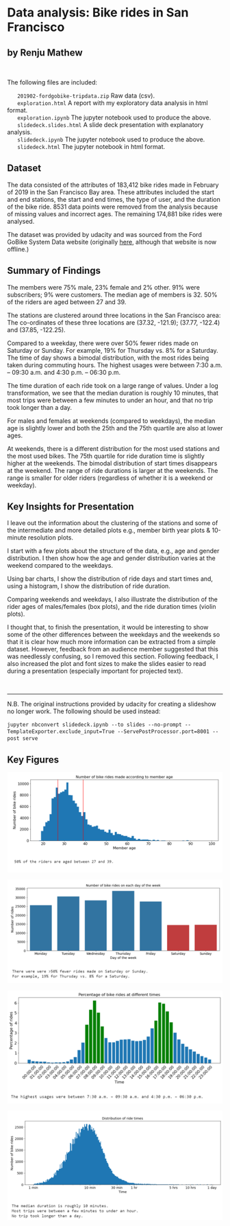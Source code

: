# Data analysis: Bike rides in San Francisco 
## by Renju Mathew  
&nbsp; 

The following files are included:
  
&nbsp;&nbsp;&nbsp;&nbsp;&nbsp;&nbsp;`201902-fordgobike-tripdata.zip` Raw data (csv).  
&nbsp;&nbsp;&nbsp;&nbsp;&nbsp;&nbsp;`exploration.html` A report with my exploratory data analysis in html format.   
&nbsp;&nbsp;&nbsp;&nbsp;&nbsp;&nbsp;`exploration.ipynb` The jupyter notebook used to produce the above.  
&nbsp;&nbsp;&nbsp;&nbsp;&nbsp;&nbsp;`slidedeck.slides.html` A slide deck presentation with explanatory analysis.  
&nbsp;&nbsp;&nbsp;&nbsp;&nbsp;&nbsp;`slidedeck.ipynb` The jupyter notebook used to produce the above.  
&nbsp;&nbsp;&nbsp;&nbsp;&nbsp;&nbsp;`slidedeck.html` The jupyter notebook in html format.  


  
## Dataset

The data consisted of the attributes of 183,412 bike rides made in February of 2019 in the San Francisco Bay area. These attributes included the start and end stations, the start and end times, the type of user, and the duration of the bike ride. 8531 data points were removed from the analysis because of missing values and incorrect ages. The remaining 174,881 bike rides were analysed.

The dataset was provided by udacity and was sourced from the Ford GoBike System Data website (originally [here](https://www.bikeshare.com/data/), although that website is now offline.)


## Summary of Findings

The members were 75% male, 23% female and 2% other. 91% were subscribers; 9% were customers. The median age of members is 32. 50% of the riders are aged between 27 and 39.

The stations are clustered around three locations in the San Francisco area: The co-ordinates of these three locations are (37.32, -121.9); (37.77, -122.4) and (37.85, -122.25).

Compared to a weekday, there were over 50% fewer rides made on Saturday or Sunday.  For example, 19% for Thursday vs. 8% for a Saturday. The time of day shows a bimodal distribution, with the most rides being taken during commuting hours. The highest usages were between 7:30 a.m.⁠ – ⁠09:30 a.m. and 4:30 p.m.⁠ – ⁠06:30 p.m.

The time duration of each ride took on a large range of values. Under a log transformation, we see that the median duration is roughly 10 minutes, that most trips were between a few minutes to under an hour, and that no trip took longer than a day.

For males and females at weekends (compared to weekdays), the median age is slightly lower and both the 25th and the 75th quartile are also at lower ages.

At weekends, there is a different distribution for the most used stations and the most used bikes.
The 75th quartile for ride duration time is slightly higher at the weekends.
The bimodal distribution of start times disappears at the weekend.
The range of ride durations is larger at the weekends.
The range is smaller for older riders (regardless of whether it is a weekend or weekday).

## Key Insights for Presentation

I leave out the information about the clustering of the stations and some of the intermediate and more detailed plots e.g., member birth year plots & 10-minute resolution plots.

I start with a few plots about the structure of the data, e.g., age and gender distribution. I then show how the age and gender distribution varies at the weekend compared to the weekdays.

Using bar charts, I show the distribution of ride days and start times and, using a histogram, I show the distribution of ride duration. 

Comparing weekends and weekdays, I also illustrate the distribution of the rider ages of males/females (box plots), and the ride duration times (violin plots). 

I thought that, to finish the presentation, it would be interesting to show some of the other differences between the weekdays and the weekends so that it is clear how much more information can be extracted from a simple dataset. However, feedback from an audience member suggested that this was needlessly confusing, so I removed this section. Following feedback, I also increased the plot and font sizes to make the slides easier to read during a presentation (especially important for projected text).  

&nbsp;  

----------------------------

N.B. The original instructions provided by udacity for creating a slideshow no longer work.
The following should be used instead:
```
jupyter nbconvert slidedeck.ipynb --to slides --no-prompt --TemplateExporter.exclude_input=True --ServePostProcessor.port=8001 --post serve
```

## Key Figures

<p align="center">
  <img src="Figure1_Age.PNG" />
</p>
<p align="center">
  <img src="Figure2_Day.PNG" />
</p>
<p align="center">
  <img src="Figure3_Time.PNG" />
</p>
<p align="center">
  <img src="Figure4_Duration.PNG" />
</p>


